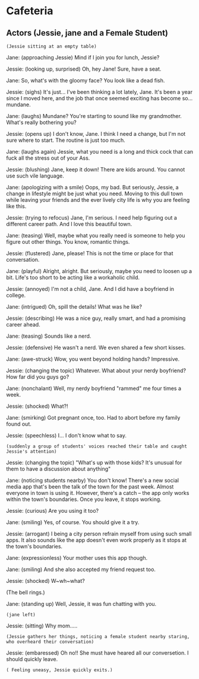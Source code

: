 # Cafeteria

## Actors (Jessie, jane and a Female Student)

    (Jessie sitting at an empty table)

Jane: (approaching Jessie) Mind if I join you for lunch, Jessie?

Jessie: (looking up, surprised) Oh, hey Jane! Sure, have a seat.

Jane: So, what's with the gloomy face? You look like a dead fish.

Jessie: (sighs) It's just... I've been thinking a lot lately, Jane. It's been a year since I moved here, and the job that once seemed exciting has become so... mundane.

Jane: (laughs) Mundane? You're starting to sound like my grandmother. What's really bothering you?

Jessie: (opens up) I don't know, Jane. I think I need a change, but I'm not sure where to start. The routine is just too much.

Jane: (laughs again) Jessie, what you need is a long and thick cock that can fuck all the stress out of your Ass.

Jessie: (blushing) Jane, keep it down! There are kids around. You cannot use such vile language.

Jane: (apologizing with a smile) Oops, my bad. But seriously, Jessie, a change in lifestyle might be just what you need. Moving to this dull town while leaving your friends and the ever lively city life is why you are feeling like this.

Jessie: (trying to refocus) Jane, I'm serious. I need help figuring out a different career path. And I love this beautiful town.

Jane: (teasing) Well, maybe what you really need is someone to help you figure out other things. You know, romantic things.

Jessie: (flustered) Jane, please! This is not the time or place for that conversation.

Jane: (playful) Alright, alright. But seriously, maybe you need to loosen up a bit. Life's too short to be acting like a workaholic child.

Jessie: (annoyed) I'm not a child, Jane. And I did have a boyfriend in college.

Jane: (intrigued) Oh, spill the details! What was he like?

Jessie: (describing) He was a nice guy, really smart, and had a promising career ahead.

Jane: (teasing) Sounds like a nerd.

Jessie: (defensive) He wasn't a nerd. We even shared a few short kisses.

Jane: (awe-struck) Wow, you went beyond holding hands? Impressive.

Jessie: (changing the topic) Whatever. What about your nerdy boyfriend? How far did you guys go?

Jane: (nonchalant) Well, my nerdy boyfriend "rammed" me four times a week.

Jessie: (shocked) What?!

Jane: (smirking) Got pregnant once, too. Had to abort before my family found out.

Jessie: (speechless) I... I don't know what to say.

    (suddenly a group of students' voices reached their table and caught Jessie's attention)

Jessie: (changing the topic) "What's up with those kids? It's unusual for them to have a discussion about anything"

Jane: (noticing students nearby) You don't know! There's a new social media app that's been the talk of the town for the past week. Almost everyone in town is using it. However, there's a catch – the app only works within the town's boundaries. Once you leave, it stops working.

Jessie: (curious) Are you using it too?

Jane: (smiling) Yes, of course. You should give it a try.

Jessie: (arrogant) I being a city person refrain myself from using such small apps. It also sounds like the app doesn't even work properly as it stops at the town's boundaries.

Jane: (expressionless) Your mother uses this app though. 

Jane: (smiling) And she also accepted my friend request too.

Jessie: (shocked) W~wh~what?

(The bell rings.)

Jane: (standing up) Well, Jessie, it was fun chatting with you.

    (jane left)

Jessie: (sitting) Why mom.....

    (Jessie gathers her things, noticing a female student nearby staring, who overheard their conversation)

Jessie: (embaressed) Oh no!! She must have heared all our conversetion. I should quickly leave.

    ( Feeling uneasy, Jessie quickly exits.)

